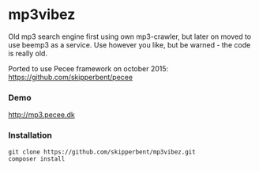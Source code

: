 # mp3vibez
Old mp3 search engine first using own mp3-crawler, but later on moved to use beemp3 as a service. 
Use however you like, but be warned - the code is really old.

Ported to use Pecee framework on october 2015:
https://github.com/skipperbent/pecee

### Demo
http://mp3.pecee.dk

### Installation

```
git clone https://github.com/skipperbent/mp3vibez.git
composer install
```
